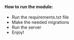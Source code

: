 #### How to run the module:
 * Run the requirements.txt file
 * Make the needed migrations
 * Run the server
 * Enjoy!
